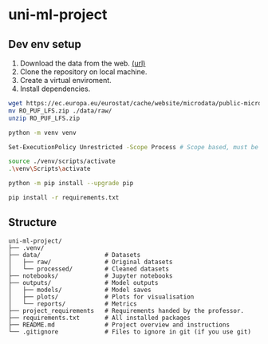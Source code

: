 # uni-ml-project

## Dev env setup

1. Download the data from the web. [(url)](https://ec.europa.eu/eurostat/cache/website/microdata/public-microdata-lfs/RO_PUF_LFS.zip)
1. Clone the repository on local machine.
1. Create a virtual enviroment.
1. Install dependencies.

```bash
wget https://ec.europa.eu/eurostat/cache/website/microdata/public-microdata-lfs/RO_PUF_LFS.zip
mv RO_PUF_LFS.zip ./data/raw/
unzip RO_PUF_LFS.zip

python -m venv venv

Set-ExecutionPolicy Unrestricted -Scope Process # Scope based, must be run each time cause windows is trash.

source ./venv/scripts/activate
.\venv\Scripts\activate

python -m pip install --upgrade pip

pip install -r requirements.txt
```

## Structure

```
uni-ml-project/
├── .venv/
├── data/                  # Datasets
│   ├── raw/               # Original datasets
│   └── processed/         # Cleaned datasets
├── notebooks/             # Jupyter notebooks
├── outputs/               # Model outputs
│   ├── models/            # Model saves
│   ├── plots/             # Plots for visualisation
│   └── reports/           # Metrics
├── project_requirements   # Requirements handed by the professor.
├── requirements.txt       # All installed packages
├── README.md              # Project overview and instructions
└── .gitignore             # Files to ignore in git (if you use git)
```
